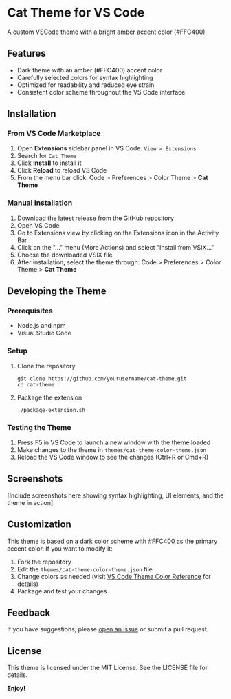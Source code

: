 # Cat Theme for VS Code

A custom VSCode theme with a bright amber accent color (#FFC400).

## Features

- Dark theme with an amber (#FFC400) accent color
- Carefully selected colors for syntax highlighting
- Optimized for readability and reduced eye strain
- Consistent color scheme throughout the VS Code interface

## Installation

### From VS Code Marketplace
1. Open **Extensions** sidebar panel in VS Code. `View → Extensions`
2. Search for `Cat Theme`
3. Click **Install** to install it
4. Click **Reload** to reload VS Code
5. From the menu bar click: Code > Preferences > Color Theme > **Cat Theme**

### Manual Installation
1. Download the latest release from the [GitHub repository](https://github.com/yourusername/cat-theme/releases)
2. Open VS Code
3. Go to Extensions view by clicking on the Extensions icon in the Activity Bar
4. Click on the "..." menu (More Actions) and select "Install from VSIX..."
5. Choose the downloaded VSIX file
6. After installation, select the theme through: Code > Preferences > Color Theme > **Cat Theme**

## Developing the Theme

### Prerequisites
- Node.js and npm
- Visual Studio Code

### Setup
1. Clone the repository
   ```
   git clone https://github.com/yourusername/cat-theme.git
   cd cat-theme
   ```

2. Package the extension
   ```
   ./package-extension.sh
   ```

### Testing the Theme
1. Press F5 in VS Code to launch a new window with the theme loaded
2. Make changes to the theme in `themes/cat-theme-color-theme.json`
3. Reload the VS Code window to see the changes (Ctrl+R or Cmd+R)

## Screenshots

[Include screenshots here showing syntax highlighting, UI elements, and the theme in action]

## Customization

This theme is based on a dark color scheme with #FFC400 as the primary accent color. If you want to modify it:

1. Fork the repository
2. Edit the `themes/cat-theme-color-theme.json` file
3. Change colors as needed (visit [VS Code Theme Color Reference](https://code.visualstudio.com/api/references/theme-color) for details)
4. Package and test your changes

## Feedback

If you have suggestions, please [open an issue](https://github.com/yourusername/cat-theme/issues) or submit a pull request.

## License

This theme is licensed under the MIT License. See the LICENSE file for details.

**Enjoy!**
